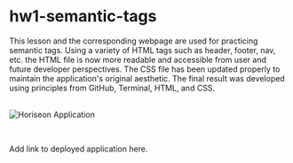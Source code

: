 # hw1-semantic-tags

This lesson and the corresponding webpage are used for practicing semantic tags. Using a variety of HTML tags such as header, footer, nav, etc. the HTML file is now more readable and accessible from user and future developer perspectives. The CSS file has been updated properly to maintain the application's original aesthetic. The final result was developed using principles from GitHub, Terminal, HTML, and CSS.

<p>
<br>
<img src="../assets/images/hw1-semantics-readme-scrnshot.jpg" alt="Horiseon Application"/>
</p>

<br>

Add link to deployed application here.


